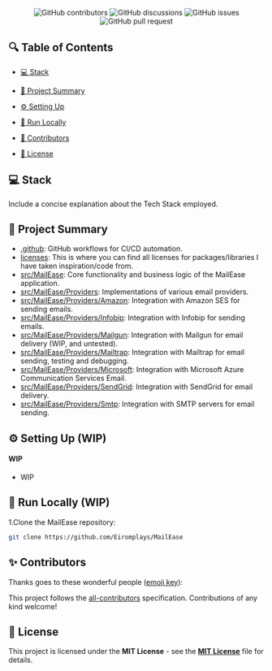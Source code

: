 <p align="center">
<a href=https://github.com/Eiromplays/MailEase target="_blank">
<!--- <img src='/placeholder.jpg' width="100%" alt="Banner" /> --->
</a>
</p>

<p align="center">
<img src="https://img.shields.io/github/contributors/Eiromplays/MailEase" alt="GitHub contributors" />
<img src="https://img.shields.io/github/discussions/Eiromplays/MailEase" alt="GitHub discussions" />
<img src="https://img.shields.io/github/issues/Eiromplays/MailEase" alt="GitHub issues" />
<img src="https://img.shields.io/github/issues-pr/Eiromplays/MailEase" alt="GitHub pull request" />
</p>

## 🔍 Table of Contents

* [💻 Stack](#stack)

* [📝 Project Summary](#project-summary)

* [⚙️ Setting Up](#setting-up)

* [🚀 Run Locally](#run-locally)

* [🙌 Contributors](#contributors)

* [📄 License](#license)

## 💻 Stack

Include a concise explanation about the Tech Stack employed.

## 📝 Project Summary

- [.github](.github): GitHub workflows for CI/CD automation.
- [licenses](licenses): This is where you can find all licenses for packages/libraries I have taken inspiration/code from.
- [src/MailEase](src/MailEase): Core functionality and business logic of the MailEase application.
- [src/MailEase/Providers](src/MailEase/Providers): Implementations of various email providers.
- [src/MailEase/Providers/Amazon](src/MailEase/Providers/Amazon): Integration with Amazon SES for sending emails.
- [src/MailEase/Providers/Infobip](src/MailEase/Providers/Infobip): Integration with Infobip for sending emails.
- [src/MailEase/Providers/Mailgun](src/MailEase/Providers/Mailgun): Integration with Mailgun for email delivery (WIP, and untested).
- [src/MailEase/Providers/Mailtrap](src/MailEase/Providers/Mailtrap): Integration with Mailtrap for email sending, testing and debugging.
- [src/MailEase/Providers/Microsoft](src/MailEase/Providers/Microsoft): Integration with Microsoft Azure Communication Services Email.
- [src/MailEase/Providers/SendGrid](src/MailEase/Providers/SendGrid): Integration with SendGrid for email delivery.
- [src/MailEase/Providers/Smtp](src/MailEase/Providers/Smtp): Integration with SMTP servers for email sending.

## ⚙️ Setting Up (WIP)

#### WIP

- WIP

## 🚀 Run Locally (WIP)
1.Clone the MailEase repository:
```sh
git clone https://github.com/Eiromplays/MailEase
```

## ✨ Contributors

Thanks goes to these wonderful people ([emoji key](https://allcontributors.org/docs/en/emoji-key)):

<!-- ALL-CONTRIBUTORS-LIST:START - Do not remove or modify this section -->
<!-- prettier-ignore-start -->
<!-- markdownlint-disable -->
<!-- markdownlint-restore -->
<!-- prettier-ignore-end -->
<!-- ALL-CONTRIBUTORS-LIST:END -->

This project follows the [all-contributors](https://github.com/all-contributors/all-contributors) specification. Contributions of any kind welcome!

## 📄 License

This project is licensed under the **MIT License** - see the [**MIT License**](https://github.com/Eiromplays/MailEase/blob/main/LICENSE) file for details.